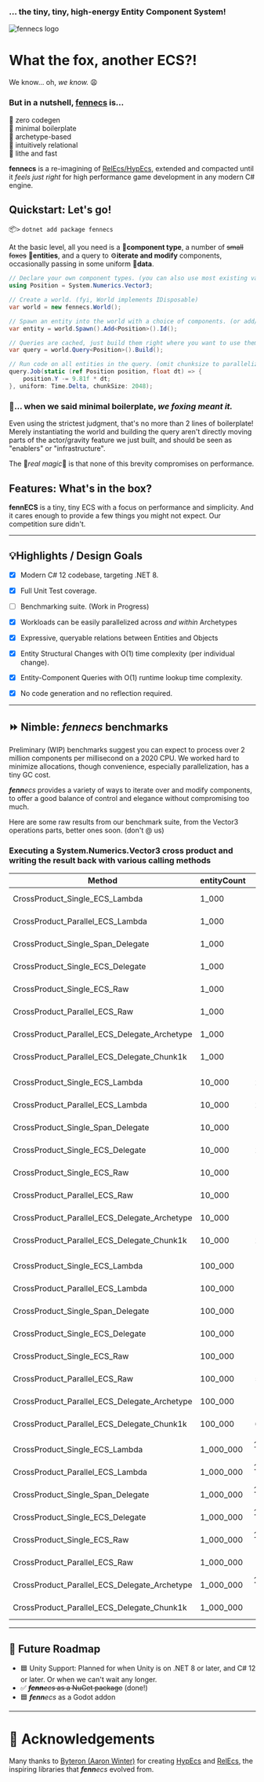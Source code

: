 ### ... the tiny, tiny, high-energy Entity Component System!

![fennecs logo](https://raw.githubusercontent.com/thygrrr/fennecs/main/docs/logos/fennecs-logo-nuget.svg)

# What the fox, another ECS?!

We know... oh, *we know.* 😩️

### But in a nutshell, **[fennecs](https://fennecs.tech)** is...

 🐾 zero codegen  
 🐾 minimal boilerplate  
 🐾 archetype-based  
 🐾 intuitively relational  
 🐾 lithe and fast  

 
**fennecs** is a re-imagining of [RelEcs/HypEcs](https://github.com/Byteron/HypEcs), extended and compacted until it *feels just right* for high performance game development in any modern C# engine.

## Quickstart: Let's go!
📦`>` `dotnet add package fennecs`

At the basic level, all you need is a 🧩**component type**, a number of ~~small foxes~~ 🦊**entities**, and a query to ⚙️**iterate and modify** components, occasionally passing in some uniform 💾**data**.

```csharp
// Declare your own component types. (you can also use most existing value or reference types)
using Position = System.Numerics.Vector3;

// Create a world. (fyi, World implements IDisposable)
var world = new fennecs.World();

// Spawn an entity into the world with a choice of components. (or add/remove them later)
var entity = world.Spawn().Add<Position>().Id();

// Queries are cached, just build them right where you want to use them.
var query = world.Query<Position>().Build();

// Run code on all entities in the query. (omit chunksize to parallelize only by archetype)
query.Job(static (ref Position position, float dt) => {
    position.Y -= 9.81f * dt;
}, uniform: Time.Delta, chunkSize: 2048);
```

### 💢... when we said minimal boilerplate, *we foxing meant it.*

Even using the strictest judgment, that's no more than 2 lines of boilerplate! Merely instantiating the world and building the query aren't directly moving parts of the actor/gravity feature we just built, and should be seen as "enablers" or "infrastructure".

The 💫*real magic*💫 is that none of this brevity compromises on performance.

## Features: What's in the box?

**fennECS** is a tiny, tiny ECS with a focus on performance and simplicity. And it cares enough to provide a few things you might not expect. Our competition sure didn't.

------------------------

## 💡Highlights / Design Goals

- [x] Modern C# 12 codebase, targeting .NET 8.
- [x] Full Unit Test coverage.
- [ ] Benchmarking suite. (Work in Progress)

- [x] Workloads can be easily parallelized across *and within* Archetypes

- [x] Expressive, queryable relations between Entities and Objects
- [x] Entity Structural Changes with O(1) time complexity (per individual change).
- [x] Entity-Component Queries with O(1) runtime lookup time complexity.

- [x] No code generation and no reflection required.

------------------------

## ⏩ Nimble: _**fenn**ecs_ benchmarks

Preliminary (WIP) benchmarks suggest you can expect to process over 2 million components per millisecond on a 2020 CPU.
We worked hard to minimize allocations, though convenience, especially parallelization, has a tiny GC cost.

_**fenn**ecs_ provides a variety of ways to iterate over and modify components, to offer a good balance of control and elegance without compromising too much.

Here are some raw results from our benchmark suite, from the Vector3 operations parts, better ones soon.
(don't @ us)

### Executing a System.Numerics.Vector3 cross product and writing the result back with various calling methods

| Method                                       | entityCount   | Mean         | StdDev     | Ratio |
|--------------------------------------------- |---------------|-------------:|-----------:|------:|
| CrossProduct_Single_ECS_Lambda               | 1_000         |     2.004 us |  0.0978 us |  1.43 |
| CrossProduct_Parallel_ECS_Lambda             | 1_000         |     2.211 us |  0.0255 us |  1.58 |
| CrossProduct_Single_Span_Delegate            | 1_000         |     1.397 us |  0.0081 us |  1.00 |
| CrossProduct_Single_ECS_Delegate             | 1_000         |     2.085 us |  0.1131 us |  1.49 |
| CrossProduct_Single_ECS_Raw                  | 1_000         |     1.402 us |  0.0047 us |  1.00 |
| CrossProduct_Parallel_ECS_Raw                | 1_000         |     3.135 us |  0.0791 us |  2.24 |
| CrossProduct_Parallel_ECS_Delegate_Archetype | 1_000         |     2.211 us |  0.0163 us |  1.58 |
| CrossProduct_Parallel_ECS_Delegate_Chunk1k   | 1_000         |     2.195 us |  0.0013 us |  1.57 |
|                                              |               |              |            |       |
| CrossProduct_Single_ECS_Lambda               | 10_000        |    21.225 us |  1.4498 us |  1.73 |
| CrossProduct_Parallel_ECS_Lambda             | 10_000        |    24.437 us |  4.3404 us |  1.99 |
| CrossProduct_Single_Span_Delegate            | 10_000        |    12.288 us |  0.0282 us |  1.00 |
| CrossProduct_Single_ECS_Delegate             | 10_000        |    23.880 us |  1.9409 us |  1.94 |
| CrossProduct_Single_ECS_Raw                  | 10_000        |    12.388 us |  0.2673 us |  1.01 |
| CrossProduct_Parallel_ECS_Raw                | 10_000        |     8.111 us |  0.2773 us |  0.66 |
| CrossProduct_Parallel_ECS_Delegate_Archetype | 10_000        |    19.933 us |  0.0618 us |  1.62 |
| CrossProduct_Parallel_ECS_Delegate_Chunk1k   | 10_000        |    27.770 us |  0.2301 us |  2.26 |
|                                              |               |              |            |       |
| CrossProduct_Single_ECS_Lambda               | 100_000       |   173.340 us |  0.1528 us |  1.43 |
| CrossProduct_Parallel_ECS_Lambda             | 100_000       |   198.162 us |  1.7237 us |  1.64 |
| CrossProduct_Single_Span_Delegate            | 100_000       |   120.979 us |  0.8806 us |  1.00 |
| CrossProduct_Single_ECS_Delegate             | 100_000       |   195.004 us | 30.5909 us |  1.61 |
| CrossProduct_Single_ECS_Raw                  | 100_000       |   120.062 us |  0.2062 us |  0.99 |
| CrossProduct_Parallel_ECS_Raw                | 100_000       |    53.235 us |  1.2900 us |  0.44 |
| CrossProduct_Parallel_ECS_Delegate_Archetype | 100_000       |   197.735 us |  1.1834 us |  1.63 |
| CrossProduct_Parallel_ECS_Delegate_Chunk1k   | 100_000       |    67.614 us |  1.4787 us |  0.56 |
|                                              |               |              |            |       |
| CrossProduct_Single_ECS_Lambda               | 1_000_000     | 1,789.284 us | 71.5104 us |  1.49 |
| CrossProduct_Parallel_ECS_Lambda             | 1_000_000     | 1,978.499 us |  9.4791 us |  1.65 |
| CrossProduct_Single_Span_Delegate            | 1_000_000     | 1,197.915 us |  2.9327 us |  1.00 |
| CrossProduct_Single_ECS_Delegate             | 1_000_000     | 1,734.629 us |  2.4107 us |  1.45 |
| CrossProduct_Single_ECS_Raw                  | 1_000_000     | 1,208.246 us |  4.2537 us |  1.01 |
| CrossProduct_Parallel_ECS_Raw                | 1_000_000     |   363.921 us |  5.6343 us |  0.30 |
| CrossProduct_Parallel_ECS_Delegate_Archetype | 1_000_000     | 1,980.063 us | 18.7070 us |  1.65 |
| CrossProduct_Parallel_ECS_Delegate_Chunk1k   | 1_000_000     |   305.559 us |  1.2544 us |  0.26 |


------------------------

## 📅 Future Roadmap

- 🟦 Unity Support: Planned for when Unity is on .NET 8 or later, and C# 12 or later. Or when we can't wait any longer.
- ✅ ~~_**fenn**ecs_ as a NuGet package~~ (done!)
- 🟦 _**fenn**ecs_ as a Godot addon

------------------------

# 🧡 Acknowledgements

Many thanks to [Byteron (Aaron Winter)](https://github.com/Byteron) for creating [HypEcs](https://github.com/Byteron/HypEcs) and [RelEcs](https://github.com/Byteron/RelEcs), the inspiring libraries that _**fenn**ecs_ evolved from.

